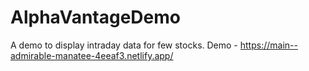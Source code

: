 # AlphaVantageDemo
A demo to display intraday data for few stocks.
Demo - https://main--admirable-manatee-4eeaf3.netlify.app/

